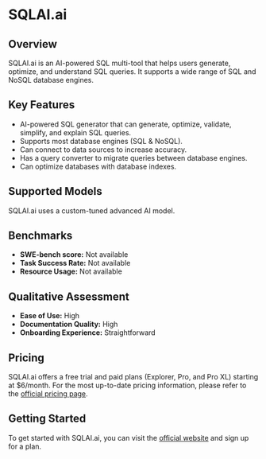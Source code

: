 # SQLAI.ai

## Overview

SQLAI.ai is an AI-powered SQL multi-tool that helps users generate, optimize, and understand SQL queries. It supports a wide range of SQL and NoSQL database engines.

## Key Features

- AI-powered SQL generator that can generate, optimize, validate, simplify, and explain SQL queries.
- Supports most database engines (SQL & NoSQL).
- Can connect to data sources to increase accuracy.
- Has a query converter to migrate queries between database engines.
- Can optimize databases with database indexes.

## Supported Models

SQLAI.ai uses a custom-tuned advanced AI model.

## Benchmarks

- **SWE-bench score:** Not available
- **Task Success Rate:** Not available
- **Resource Usage:** Not available

## Qualitative Assessment

- **Ease of Use:** High
- **Documentation Quality:** High
- **Onboarding Experience:** Straightforward

## Pricing

SQLAI.ai offers a free trial and paid plans (Explorer, Pro, and Pro XL) starting at $6/month. For the most up-to-date pricing information, please refer to the [official pricing page](https://www.sqlai.ai/pricing).

## Getting Started

To get started with SQLAI.ai, you can visit the [official website](https://www.sqlai.ai/) and sign up for a plan.


